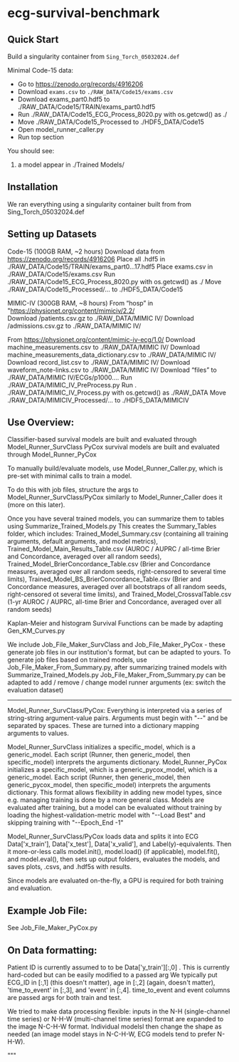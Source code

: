 # ecg-survival-benchmark


## Quick Start
Build a singularity container from `Sing_Torch_05032024.def`

Minimal Code-15 data:

- Go to       https://zenodo.org/records/4916206
- Download    `exams.csv`                                  to `./RAW_DATA/Code15/exams.csv`
- Download    exams_part0.hdf5                           to ./RAW_DATA/Code15/TRAIN/exams_part0.hdf5
- Run         ./RAW_DATA/Code15_ECG_Process_8020.py      with os.getcwd() as ./ 
- Move        ./RAW_DATA/Code15_Processed                to ./HDF5_DATA/Code15
- Open 	    model_runner_caller.py
- Run         top section

You should see:
1) a model appear in ./Trained Models/

## Installation
We ran everything using a singularity container built from from Sing_Torch_05032024.def

## Setting up Datasets
Code-15 (100GB RAM, ~2 hours)
Download data from       https://zenodo.org/records/4916206
Place all .hdf5 in       ./RAW_DATA/Code15/TRAIN/exams_part0…17.hdf5
Place exams.csv in       ./RAW_DATA/Code15/exams.csv
Run                      ./RAW_DATA/Code15_ECG_Process_8020.py          with os.getcwd() as ./ 
Move                     ./RAW_DATA/Code15_Processed/…                  to     ./HDF5_DATA/Code15

MIMIC-IV (300GB RAM, ~8 hours)
From “hosp” in  "https://physionet.org/content/mimiciv/2.2/  
	Download /patients.csv.gz         to ./RAW_DATA/MIMIC IV/
	Download /admissions.csv.gz       to ./RAW_DATA/MIMIC IV/

From https://physionet.org/content/mimic-iv-ecg/1.0/ 
	Download machine_measurements.csv                   to ./RAW_DATA/MIMIC IV/ 
	Download machine_measurements_data_dictionary.csv   to ./RAW_DATA/MIMIC IV/
	Download record_list.csv                            to ./RAW_DATA/MIMIC IV/
	Download waveform_note-links.csv                    to ./RAW_DATA/MIMIC IV/
	Download “files”                                    to ./RAW_DATA/MIMIC IV/ECGs/p1000….
Run 				                            ./RAW_DATA/MIMIC_IV_PreProcess.py
Run .                                                       ./RAW_DATA/MIMIC_IV_Process.py          with os.getcwd() as ./RAW_DATA
Move                                                        ./RAW_DATA/MIMICIV_Processed/…          to ./HDF5_DATA/MIMICIV



## Use Overview:

Classifier-based survival models are built and evaluated through Model_Runner_SurvClass
PyCox survival models are built and evaluated through Model_Runner_PyCox

To manually build/evaluate models, use Model_Runner_Caller.py, which is pre-set with minimal calls to train a model.

To do this with job files, structure the args to Model_Runner_SurvClass/PyCox similarly to Model_Runner_Caller does it (more on this later).

Once you have several trained models, you can summarize them to tables using Summarize_Trained_Models.py
This creates the Summary_Tables folder, which includes: 
Trained_Model_Summary.csv (containing all training arguments, default arguments, and model metrics), 
Trained_Model_Main_Results_Table.csv (AUROC / AUPRC / all-time Brier and Concordance, averaged over all random seeds), 
Trained_Model_BrierConcordance_Table.csv (Brier and Concordance measures, averaged over all random seeds, right-censored to several time limits), 
Trained_Model_BS_BrierConcordance_Table.csv (Brier and Concordance measures, averaged over all bootstraps of all random seeds, right-censored ot several time limits), and Trained_Model_CrossvalTable.csv (1-yr AUROC / AUPRC, all-time Brier and Concordance, averaged over all random seeds)

Kaplan-Meier and histogram Survival Functions can be made by adapting Gen_KM_Curves.py

We include Job_File_Maker_SurvClass and Job_File_Maker_PyCox - these generate job files in our institution's format, but can be adapted to yours.
To generate job files based on trained models, use Job_File_Maker_From_Summary.py, after summarizing trained models with Summarize_Trained_Models.py
Job_File_Maker_From_Summary.py can be adapted to add / remove / change model runner arguments (ex: switch the evaluation dataset)

---
Model_Runner_SurvClass/PyCox: Everything is interpreted via a series of string-string argument-value pairs. Arguments must begin with "--" and be separated by spaces. These are turned into a dictionary mapping arguments to values.

Model_Runner_SurvClass initializes a specific_model, which is a generic_model. Each script (Runner, then generic_model, then specific_model) interprets the arguments dictionary.
Model_Runner_PyCox initializes a specific_model, which is a generic_pycox_model, which is a generic_model. Each script (Runner, then generic_model, then generic_pycox_model, then specific_model) interprets the arguments dictionary. 
This format allows flexibility in adding new model types, since e.g. managing training is done by a more general class.
Models are evaluated after training, but a model can be evaluated without training by loading the highest-validation-metric model with "--Load Best" and skipping training with "--Epoch_End -1"

Model_Runner_SurvClass/PyCox loads data and splits it into ECG Data['x_train'], Data['x_test'], Data['x_valid'], and Label(y)-equivalents. Then it more-or-less calls model.init(), model.load() (if applicable), model.fit(), and model.eval(), then sets up output folders, evaluates the models, and saves plots, .csvs, and .hdf5s with results.

Since models are evaluated on-the-fly, a GPU is required for both training and evaluation.


## Example Job File:
See Job_File_Maker_PyCox.py 

## On Data formatting:
Patient ID is currently assumed to to be Data['y_train'][:,0] . This is currently hard-coded but can be easily modified to a passed arg
We typically put ECG_ID in [:,1] (this doesn't matter), age in [:,2] (again, doesn't matter), 'time_to_event' in [:,3], and 'event' in [:,4]. time_to_event and event columns are passed args for both train and test.

We tried to make data processing flexible: inputs in the N-H (single-channel time series) or N-H-W (multi-channel time series) format are expanded to the image N-C-H-W format. Individual modelsl then change the shape as needed (an image model stays in N-C-H-W, ECG models tend to prefer N-H-W).


"""


